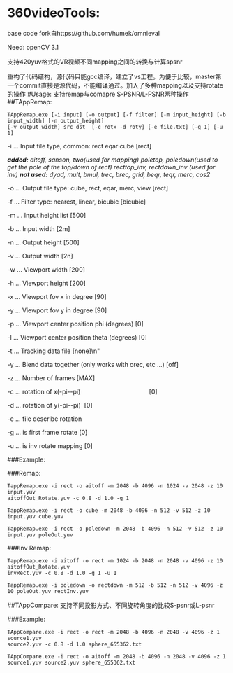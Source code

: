 # 360videoTools:

base code fork自https://github.com/humek/omnieval

Need: openCV 3.1

支持420yuv格式的VR视频不同mapping之间的转换与计算spsnr

重构了代码结构，源代码只能gcc编译，建立了vs工程。为便于比较，master第一个commit直接是源代码，不能编译通过。加入了多种mapping以及支持rotate的操作
#Usage:
支持remap与comapre S-PSNR/L-PSNR两种操作
##TAppRemap: 
```
TAppRemap.exe [-i input] [-o output] [-f filter] [-m input_height] [-b input_width] [-n output_height]
[-v output_width] src dst  [-c rotx -d roty] [-e file.txt] [-g 1] [-u 1]
```

 -i ... Input  file type, common: rect  eqar  cube                [rect]

***added:** aitoff, sanson, two(used for mapping)  poletop, poledown(used to get the pole of the top/down of rect) recttop_inv, rectdown_inv (used for inv)* 
***not used:** dyad, mult, bmul, trec, brec, grid, beqr, teqr, merc, cos2*

-o ... Output file type: cube, rect, eqar, merc, view             [rect]

-f ... Filter type: nearest, linear, bicubic                   [bicubic]

-m ... Input  height list                                          [500]

-b ... Input  width                                                 [2m]

-n ... Output height                                               [500]

-v ... Output width                                                 [2n]

-w ... Viewport width                                              [200]

-h ... Viewport height                                             [200]

-x ... Viewport fov x in degree                                     [90]

-y ... Viewport fov y in degree                                     [90]

-p ... Viewport center position phi (degrees)                        [0]

-l ... Viewport center position theta (degrees)                        [0]

-t ... Tracking data file                                         [none]\n"

-y ... Blend data together (only works with orec, etc ...)         [off]

-z ... Number of frames                                            [MAX]

-c ... rotation of x(-pi--pi)                                        [0]

-d ... rotation of y(-pi--pi)                                        [0]

-e ... file describe rotation 

-g ... is first frame rotate                                           [0]

-u ... is inv rotate  mapping                                       [0]

###Example:

###Remap:
```
TappRemap.exe -i rect -o aitoff -m 2048 -b 4096 -n 1024 -v 2048 -z 10 input.yuv 
aitoffOut_Rotate.yuv -c 0.8 -d 1.0 -g 1
```
```
TappRemap.exe -i rect -o cube -m 2048 -b 4096 -n 512 -v 512 -z 10 input.yuv cube.yuv
```
```
TappRemap.exe -i rect -o poledown -m 2048 -b 4096 -n 512 -v 512 -z 10 input.yuv poleOut.yuv
```

###Inv Remap:
```
TappRemap.exe -i aitoff -o rect -m 1024 -b 2048 -n 2048 -v 4096 -z 10 aitoffOut_Rotate.yuv 
invRect.yuv -c 0.8 -d 1.0 -g 1 -u 1
```
```
TappRemap.exe -i poledown -o rectdown -m 512 -b 512 -n 512 -v 4096 -z 10 poleOut.yuv rectInv.yuv
```

##TAppCompare: 
支持不同投影方式、不同旋转角度的比较S-psnr或L-psnr

###Example:
```
TAppCompare.exe -i rect -o rect -m 2048 -b 4096 -n 2048 -v 4096 -z 1 source1.yuv 
source2.yuv -c 0.8 -d 1.0 sphere_655362.txt
```
```
TAppCompare.exe -i rect -o aitoff -m 2048 -b 4096 -n 2048 -v 4096 -z 1 source1.yuv source2.yuv sphere_655362.txt
```

